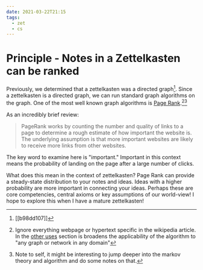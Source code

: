 ```yaml
---
date: 2021-03-22T21:15
tags:
  - zet
  - cs
---
```


# Principle - Notes in a Zettelkasten can be ranked

Previously, we determined that a zettelkasten was a directed graph[^graph].
Since a zettelkasten is a directed graph, we can run standard graph algorithms
on the graph. One of the most well known graph algorithms is [Page
Rank](https://en.wikipedia.org/wiki/PageRank).[^rank][^markov]

As an incredibly brief review:

>  PageRank works by counting the number and quality of links to a page to
>  determine a rough estimate of how important the website is. The underlying
>  assumption is that more important websites are likely to receive more links
>  from other websites.

The key word to examine here is "important." Important in this context means
the probability of landing on the page after a large number of clicks.

What does this mean in the context of zettelkasten? Page Rank can provide a
steady-state distribution to your notes and ideas. Ideas with a higher
probability are more important in connecting your ideas. Perhaps these are
core competencies, central axioms or key assumptions of our world-view! I hope
to explore this when I have a mature zettelkasten!

[^graph]: [[b98dd107]]
[^rank]: Ignore everything webpage or hypertext specific in the wikipedia article. In the [other uses](https://en.wikipedia.org/wiki/PageRank#Other_uses) section is broadens the applicability of the algorithm to "any graph or network in any domain"
[^markov]: Note to self, it might be interesting to jump deeper into the markov theory and algorithm and do some notes on that.

